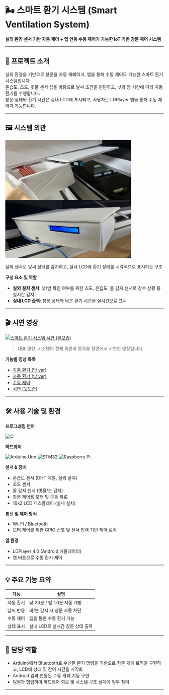 # 🌬️ 스마트 환기 시스템 (Smart Ventilation System)

**실외 환경 센서 기반 자동 제어 + 앱 연동 수동 제어가 가능한 IoT 기반 창문 제어 시스템**

---

## 📌 프로젝트 소개

실외 환경을 기반으로 창문을 자동 개폐하고, 앱을 통해 수동 제어도 가능한 스마트 환기 시스템입니다.  
온습도, 조도, 빗물 센서 값을 바탕으로 날씨 조건을 판단하고, 낮과 밤 시간에 따라 자동 환기를 수행합니다.  
창문 상태와 환기 시간은 실내 LCD에 표시되고, 사용자는 LDPlayer 앱을 통해 수동 제어가 가능합니다.

---

## 🖼 시스템 외관
<img src="./images/스마트환기_외관.png" width="400px">

실외 센서로 날씨 상태를 감지하고, 실내 LCD에 환기 상태를 시각적으로 표시하는 구조

**구성 요소 및 역할**

- **실외 설치 센서**: 낮/밤 확인 여부를 위한 조도, 온습도, 물 감지 센서로 강수 상황 등 실시간 감지
- **실내 LCD 출력**: 창문 상태와 남은 환기 시간을 실시간으로 표시

---

## 🎬 시연 영상

[![스마트 환기 시스템 시연 (앞모습)](https://img.youtube.com/vi/B9C68H67jJw/hqdefault.jpg)](https://www.youtube.com/watch?v=B9C68H67jJw)
> 대표 영상: 시스템의 전체 외관과 동작을 정면에서 시연한 영상입니다.

**기능별 영상 목록**
- [자동 환기 (밤 ver)](https://www.youtube.com/watch?v=wj5dwBAiQyQ)
- [자동 환기 (낮 ver)](https://www.youtube.com/watch?v=7BeJ7oZOGAQ)
- [수동 제어](https://www.youtube.com/watch?v=WrUHRRQA55w)
- [시연 (뒷모습)](https://www.youtube.com/watch?v=XbNx82TxVpQ)

---

## 🛠️ 사용 기술 및 환경

**프로그래밍 언어**  

![C](https://img.shields.io/badge/C-00599C?style=flat&logo=c&logoColor=white)

**하드웨어**  

![Arduino Uno](https://img.shields.io/badge/Arduino%20Uno-00979D?style=flat&logo=arduino&logoColor=white)
![STM32](https://img.shields.io/badge/STM32-blue)
![Raspberry Pi](https://img.shields.io/badge/Raspberry%20Pi-C51A4A?style=flat&logo=raspberrypi&logoColor=white)

**센서 & 장치**  

- 온습도 센서 (DHT 계열, 실외 설치)  
- 조도 센서  
- 물 감지 센서 (빗물/눈 감지)  
- 창문 제어용 모터 및 구동 회로  
- 16x2 LCD 디스플레이 (실내 설치)

**통신 및 제어 방식**  
- Wi-Fi / Bluetooth  
- 모터 제어를 위한 GPIO 신호 및 센서 입력 기반 제어 로직

**앱 환경**  
- LDPlayer 4.0 (Android 에뮬레이터)  
- 앱 버튼으로 수동 환기 제어

---

## 💡 주요 기능 요약

| 기능 | 설명 |
|------|------|
| 자동 환기 | 낮 20분 / 밤 10분 자동 개방 |
| 날씨 반응 | 비/눈 감지 시 창문 자동 차단 |
| 수동 제어 | 앱을 통한 수동 환기 가능 |
| 상태 표시 | 실내 LCD로 실시간 창문 상태 출력 |

---

## 👤 담당 역할

- Arduino에서 Bluetooth로 수신한 환기 명령을 기반으로 창문 개폐 로직을 구현하고, LCD에 상태 및 잔여 시간을 시각화  
- Android 앱과 연동된 수동 개폐 기능 구현  
- 팀원과 협업하여 하드웨어 회로 및 시스템 구조 설계에 일부 참여


---

